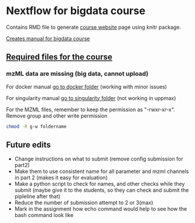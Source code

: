 # Nextflow for bigdata course


Contains RMD file to generate [course website](https://caramba-uu.github.io/nextflow_course/) page using knitr package.

[Creates manual for bigdata course](index.Rmd)


## [Required files for the course](materials)
### mzML data are missing (big data, cannot upload)


For docker manual [go to docker folder](materials/docker) (working with minor issues)

For singularity manual [go to singularity folder](materials/singularity) (not working in uppmax)

For the MZML files, remember to keep the permission as "-rwxr-xr-x". Remove group and other write permission
```bash
chmod -R g-w foldername
```

## Future edits
* Change instructions on what to submit (remove config submission for part2)  
* Make them to use consistent name for all parameter and mzml channels in part 2 (makes it easy for evaluation)  
* Make a python script to check for names, and other checks while they submit (maybe give it to the students, so they can check and submit the pipleline after that)
* Reduce the number of submission attempt to 2 or 3(max)
* Mark in the assignment how echo command would help to see how the bash command look like
